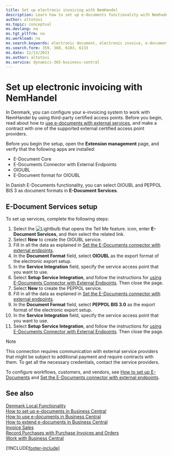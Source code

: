 ```yaml
---
title: Set up electronic invoicing with NemHandel
description: Learn how to set up e-documents functionality with Nemhadel in Denmark.
author: altotovi
ms.topic: conceptual
ms.devlang: na
ms.tgt_pltfrm: na
ms.workload: na
ms.search.keywords: electronic document, electronic invoice, e-document, e-invoice, access-point, endpoint, nemhandel, denmark, dk
ms.search.form: 359, 360, 6103, 6133
ms.date: 12/13/2023
ms.author: altotovi
ms.service: dynamics-365-business-central
---
```


# Set up electronic invoicing with NemHandel

In Denmark, you can configure your e-invoicing system to work with NemHandel by using third-party certified access points. Before you begin, read about how to [use e-documents with external services](../../finance-how-setup-edocuments-external.md), and make a contract with one of the supported external certified access point providers.

Before you begin the setup, open the **Extension management** page, and verify that the following apps are installed:

- E-Document Core
- E-Documents Connector with External Endpoints
- OIOUBL
- E-Document format for OIOUBL

In Danish E-Documents functionality, you can select OIOUBL and PEPPOL BIS 3 as document formats in **E-Document Services**.

## E-Document Services setup

To set up services, complete the following steps:

1. Select the ![Lightbulb that opens the Tell Me feature.](../../media/ui-search/search_small.png "Tell me what you want to do") icon, enter **E-Document Services**, and then select the related link.
2. Select **New** to create the OIOUBL service.
3. Fill in all the data as explained in [Set the E-Documents connector with external endpoints](../../finance-how-setup-edocuments-external.md).
4. In the **Document Format** field, select **OIOUBL** as the export format of the electronic export setup.
5. In the **Service Integration** field, specify the service access point that you want to use.
6. Select **Setup Service Integration**, and follow the instructions for [using E-Documents Connector with External Endpoints](../../finance-how-setup-edocuments-external.md). Then close the page.
7. Select **New** to create the PEPPOL service.
8. Fill in all the data as explained in [Set the E-Documents connector with external endpoints](../../finance-how-setup-edocuments-external.md).
9. In the **Document Format** field, select **PEPPOL BIS 3.0** as the export format of the electronic export setup.
10. In the **Service Integration** field, specify the service access point that you want to use.
11. Select **Setup Service Integration**, and follow the instructions for [using E-Documents Connector with External Endpoints](../../finance-how-setup-edocuments-external.md). Then close the page.

> [!NOTE]
> This connection requires communication with external service providers that might be subject to additional payment and require contracts with them. To get all the necessary credentials, contact the service providers.

To configure workflows, customers, and vendors, see [How to set up E-Documents](../../finance-how-setup-edocuments.md) and [Set the E-Documents connector with external endpoints](../../finance-how-setup-edocuments-external.md).

## See also

[Denmark Local Functionality](denmark-local-functionality.md)  
[How to set up e-documents in Business Central](../../finance-how-setup-edocuments.md)  
[How to use e-documents in Business Central](../../finance-how-use-edocuments.md)  
[How to extend e-documents in Business Central](/dynamics365/business-central/dev-itpro/developer/devenv-extend-edocuments)  
[Invoice Sales](../../sales-how-invoice-sales.md)  
[Record Purchases with Purchase Invoices and Orders](../../purchasing-how-record-purchases.md)  
[Work with Business Central](../../ui-work-product.md)

[!INCLUDE[footer-include](../../includes/footer-banner.md)]
